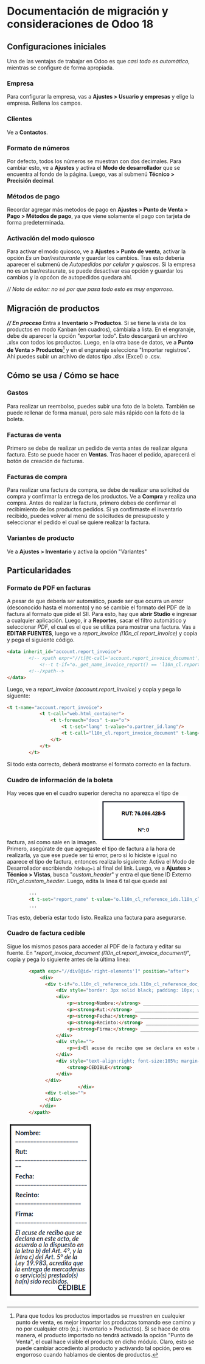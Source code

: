 # Documentación de migración y consideraciones de Odoo 18

## Configuraciones iniciales
Una de las ventajas de trabajar en Odoo es que _casi todo es automático_, mientras se configure de forma apropiada.

### Empresa
Para configurar la empresa, vas a **Ajustes > Usuario y empresas** y elige la empresa.
Rellena los campos.

### Clientes
Ve a **Contactos**.

### Formato de números
Por defecto, todos los números se muestran con dos decimales. Para cambiar esto, ve a **Ajustes** y activa el **Modo de desarrollador** que se encuentra al fondo de la página.
Luego, vas al submenú **Técnico > Precisión decimal**.

### Métodos de pago
Recordar agregar más metodos de pago en **Ajustes > Punto de Venta > Pago > Métodos de pago**, ya que viene solamente el pago con tarjeta de forma predeterminada.

### Activación del modo quiosco
Para activar el modo quiosco, ve a **Ajustes > Punto de venta**, activar la opción _Es un bar/restaurante_ y guardar los cambios. Tras esto deberia aparecer el submenú de _Autopedidos por celular y quioscos_.
Si la empresa no es un bar/restaurate, se puede desactivar esa opción y guardar los cambios y la opcóon de autopedidos quedara ahí. 

_// Nota de editor: no sé por que pasa todo esto es muy engorroso._

## Migración de productos
**_// En proceso_**
Entra a **Inventario > Productos**. Si se tiene la vista de los productos en modo Kanban (en cuadros), cámbiala a lista.
En el engranaje, debe de aparecer la opción "exportar todo". Esto descargará un archivo .xlsx con todos los productos.
Luego, en la otra base de datos, ve a **Punto de Venta > Productos**[^1] y en el engranaje selecciona "Importar registros". Ahí puedes subir un archivo de datos tipo .xlsx (Excel) o .csv.

[^1]: Para que todos los productos importados se muestren en cualquier punto de venta, es mejor importar los productos tomando ese camino y no por cualquier otro (e.j.: Inventario > Productos). Si se hace de otra manera, el producto importado no tendrá activado la opción "Punto de Venta", el cual hace visible el producto en dicho módulo. Claro, esto se puede cambiar accediento al producto y activando tal opción, pero es engorroso cuando hablamos de cientos de productos.

## Cómo se usa / Cómo se hace
### Gastos
Para realizar un reembolso, puedes subir una foto de la boleta. También se puede rellenar de forma manual, pero sale más rápido con la foto de la boleta.

### Facturas de venta
Primero se debe de realizar un pedido de venta antes de realizar alguna factura. Esto se puede hacer en **Ventas**. Tras hacer el pedido, aparecerá el botón de creación de facturas.

### Facturas de compra
Para realizar una factura de compra, se debe de realizar una solicitud de compra y confirmar la entrega de los productos. Ve a **Compra** y realiza una compra. Antes de realizar la factura, primero debes de confirmar el recibimiento de los productos pedidos.
Si ya confirmaste el inventario recibido, puedes volver al menú de solicitudes de presupuesto y seleccionar el pedido el cual se quiere realizar la factura.

### Variantes de producto
Ve a **Ajustes > Inventario** y activa la opción "Variantes"

## Particularidades
### Formato de PDF en facturas
A pesar de que debería ser automático, puede ser que ocurra un error (desconocido hasta el momento) y no sé cambie el formato del PDF de la factura al formato que pide el SII.
Para esto, hay que **abrir Studio** e ingresar a cualquier aplicación. Luego, ir a **Reportes**, sacar el filtro automático y seleccionar _PDF_, el cual es el que se utiliza para mostrar una factura.
Vas a **EDITAR FUENTES**, luego ve a _report_invoice (l10n_cl.report_invoice)_ y copia y pega el siguiente código.
```html
<data inherit_id="account.report_invoice">
        <!-- xpath expr="//t[@t-call='account.report_invoice_document']" position="after"-->
            <!--t t-if="o._get_name_invoice_report() == 'l10n_cl.report_invoice_document'" t-call="l10n_cl.report_invoice_document" t-lang="lang"/-->
        <!--/xpath-->
</data>
```
Luego, ve a _report_invoice (account.report_invoice)_ y copia y pega lo siguente:
```html
<t t-name="account.report_invoice">
            <t t-call="web.html_container">
                <t t-foreach="docs" t-as="o">
                    <t t-set="lang" t-value="o.partner_id.lang"/>
                    <t t-call="l10n_cl.report_invoice_document" t-lang="lang"/>
                </t>
            </t>
        </t>
```

Si todo esta correcto, deberá mostrarse el formato correcto en la factura.

### Cuadro de información de la boleta
Hay veces que en el cuadro superior derecha no aparezca el tipo de factura, así como sale en la imagen.
![](./tabladeinformacion.png)
Primero, asegúrate de que agregaste el tipo de factura a la hora de realizarla, ya que ese puede ser tú error, pero si lo hiciste e igual no aparece el tipo de factura, entonces realiza lo siguiente:
Activa el Modo de Desarrollador escribiendo `?debug=1` al final del link. Luego, ve a **Ajustes > Técnico > Vistas**, busca "_custom_header_" y entra el que tiene ID Externo _l10n_cl.custom_header_. Luego, edita la línea 6 tal que quede así
```html
		...
        <t t-set="report_name" t-value="o.l10n_cl_reference_ids.l10n_cl_reference_doc_type_id.name"/>
		...
```
Tras esto, debería estar todo listo. Realiza una factura para asegurarse.

### Cuadro de factura cedible
Sigue los mismos pasos para acceder al PDF de la factura y editar su fuente. En "_report\_invoice\_document (l10n\_cl.report\_invoice\_document)_", copia y pega lo siguiente antes de la última línea:
```html
        <xpath expr="//div[@id='right-elements']" position="after">
            <div>
              <div t-if="o.l10n_cl_reference_ids.l10n_cl_reference_doc_type_id.code == '34'" style="line-height:15px">
                  <div style="border: 3px solid black; padding: 10px; width: 200px; height:auto; ">
                  <div>
                      <p><strong>Nombre:</strong> _____________________</p>
                      <p><strong>Rut:</strong> __________________________</p>
                      <p><strong>Fecha:</strong> ________________________</p>
                      <p><strong>Recinto:</strong> ______________________</p>
                      <p><strong>Firma:</strong> ________________________</p>
                  </div>
                  <div style="">
                      <p><i>El acuse de recibo que se declara en este acto, de acuerdo a lo dispuesto en la letra b) del Art. 4°, y la letra c) del Art. 5° de la Ley 19.983, acredita que la entrega de mercaderías o servicio(s) prestado(s) ha(n) sido recibidos.</i></p>
                  </div>
                  <div style="text-align:right; font-size:105%; margin-top:-15px">
                      <strong>CEDIBLE</strong>
                  </div>
              </div>
                          </div>
              <div t-else="">
              </div>
            </div>
        </xpath>
```
![cuadrodecedible.png](./cuadrodecedible.png)
